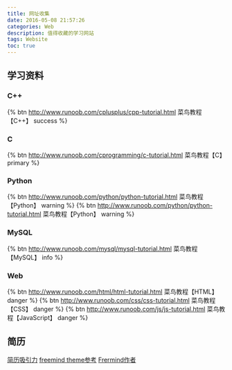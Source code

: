```yaml
---
title: 网址收集
date: 2016-05-08 21:57:26
categories: Web
description: 值得收藏的学习网站
tags: Website
toc: true
---
```


## 学习资料
### C++
{% btn http://www.runoob.com/cplusplus/cpp-tutorial.html 菜鸟教程【C++】 success %}

### C
{% btn http://www.runoob.com/cprogramming/c-tutorial.html 菜鸟教程【C】 primary %}

### Python
{% btn http://www.runoob.com/python/python-tutorial.html 菜鸟教程【Python】 warning %}
{% btn http://www.runoob.com/python/python-tutorial.html 菜鸟教程【Python】 warning %}

### MySQL
{% btn http://www.runoob.com/mysql/mysql-tutorial.html 菜鸟教程【MySQL】 info %}

### Web
{% btn http://www.runoob.com/html/html-tutorial.html 菜鸟教程【HTML】 danger %}
{% btn http://www.runoob.com/css/css-tutorial.html 菜鸟教程【CSS】 danger %}
{% btn http://www.runoob.com/js/js-tutorial.html 菜鸟教程【JavaScript】 danger %}

## 简历
[简历吸引力](http://gb.cri.cn/44011/2014/01/23/7171s4400715.htm)
[freemind theme参考](http://baoxiehao.com/2014/05/17/Hexo%E5%8D%9A%E5%AE%A2%E4%BC%98%E5%8C%96/)
[Frermind作者](http://hahack.com/)
